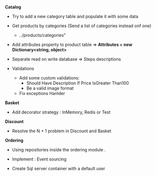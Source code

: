 **Catalog**

 - Try to add a new category table and populate it with some data
 - Get products by categories (Send a list of categories instead onf one)
    - ../products/categories"
 - Add attributes property to product table => **Attributes = new Dictionary<string, object>**

 - Separate read on write database => Steps descriptions
 - Validations
    - Add some custom validations: 
       - Should Have Description If Price IsGreater Than100
       - Be a valid image format
    - Fix exceptions Hanlder


**Basket**
 - Add decorator strategy : InMemory, Redis or Test

**Discount**
 - Resolve the N + 1 problem in Discount and Basket  

**Ordering**
 - Using repositories inside the ordering module .

- Implement : Event sourcing

- Create Sql server container with a default user